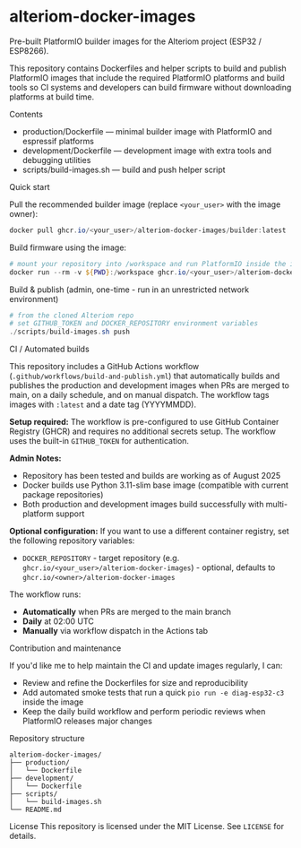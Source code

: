 # alteriom-docker-images

Pre-built PlatformIO builder images for the Alteriom project (ESP32 / ESP8266).

This repository contains Dockerfiles and helper scripts to build and publish PlatformIO images that include the required PlatformIO platforms and build tools so CI systems and developers can build firmware without downloading platforms at build time.

Contents
- production/Dockerfile  — minimal builder image with PlatformIO and espressif platforms
- development/Dockerfile — development image with extra tools and debugging utilities
- scripts/build-images.sh — build and push helper script

Quick start

Pull the recommended builder image (replace `<your_user>` with the image owner):

```powershell
docker pull ghcr.io/<your_user>/alteriom-docker-images/builder:latest
```

Build firmware using the image:

```powershell
# mount your repository into /workspace and run PlatformIO inside the image
docker run --rm -v ${PWD}:/workspace ghcr.io/<your_user>/alteriom-docker-images/builder:latest pio run -e diag-esp32-c3
```

Build & publish (admin, one-time - run in an unrestricted network environment)

```powershell
# from the cloned Alteriom repo
# set GITHUB_TOKEN and DOCKER_REPOSITORY environment variables
./scripts/build-images.sh push
```

CI / Automated builds

This repository includes a GitHub Actions workflow (`.github/workflows/build-and-publish.yml`) that automatically builds and publishes the production and development images when PRs are merged to main, on a daily schedule, and on manual dispatch. The workflow tags images with `:latest` and a date tag (YYYYMMDD). 

**Setup required:** The workflow is pre-configured to use GitHub Container Registry (GHCR) and requires no additional secrets setup. The workflow uses the built-in `GITHUB_TOKEN` for authentication.

**Admin Notes:** 
- Repository has been tested and builds are working as of August 2025
- Docker builds use Python 3.11-slim base image (compatible with current package repositories)
- Both production and development images build successfully with multi-platform support

**Optional configuration:** If you want to use a different container registry, set the following repository variables:

- `DOCKER_REPOSITORY` - target repository (e.g. `ghcr.io/<your_user>/alteriom-docker-images`) - optional, defaults to `ghcr.io/<owner>/alteriom-docker-images`

The workflow runs:
- **Automatically** when PRs are merged to the main branch
- **Daily** at 02:00 UTC  
- **Manually** via workflow dispatch in the Actions tab

Contribution and maintenance

If you'd like me to help maintain the CI and update images regularly, I can:

- Review and refine the Dockerfiles for size and reproducibility
- Add automated smoke tests that run a quick `pio run -e diag-esp32-c3` inside the image
- Keep the daily build workflow and perform periodic reviews when PlatformIO releases major changes

Repository structure

```
alteriom-docker-images/
├── production/
│   └── Dockerfile
├── development/
│   └── Dockerfile
├── scripts/
│   └── build-images.sh
└── README.md
```

License
This repository is licensed under the MIT License. See `LICENSE` for details.
